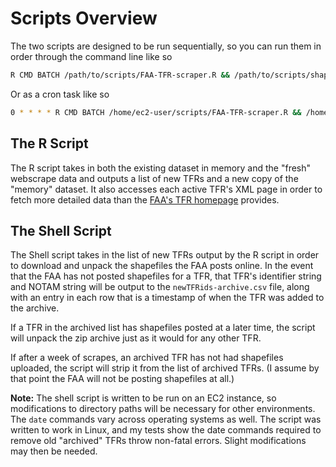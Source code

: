 # Scripts Overview
The two scripts are designed to be run sequentially, so you can run them in order through the command line like so

```bash
R CMD BATCH /path/to/scripts/FAA-TFR-scraper.R && /path/to/scripts/shapefile-download.sh
```

Or as a cron task like so

```bash
0 * * * * R CMD BATCH /home/ec2-user/scripts/FAA-TFR-scraper.R && /home/ec2-user/scripts/shapefile-download.sh
```

## The R Script
The R script takes in both the existing dataset in memory and the "fresh" webscrape data and outputs a list of new TFRs and a new copy of the "memory" dataset. It also accesses each active TFR's XML page in order to fetch more detailed data than the [FAA's TFR homepage](http://tfr.faa.gov/tfr2/list.jsp) provides.

## The Shell Script
The Shell script takes in the list of new TFRs output by the R script in order to download and unpack the shapefiles the FAA posts online. In the event that the FAA has not posted shapefiles for a TFR, that TFR's identifier string and NOTAM string will be output to the `newTFRids-archive.csv` file, along with an entry in each row that is a timestamp of when the TFR was added to the archive.

If a TFR in the archived list has shapefiles posted at a later time, the script will unpack the zip archive just as it would for any other TFR.

If after a week of scrapes, an archived TFR has not had shapefiles uploaded, the script will strip it from the list of archived TFRs. (I assume by that point the FAA will not be posting shapefiles at all.)

**Note:** The shell script is written to be run on an EC2 instance, so modifications to directory paths will be necessary for other environments. The `date` commands vary across operating systems as well. The script was written to work in Linux, and my tests show the date commands required to remove old "archived" TFRs throw non-fatal errors. Slight modifications may then be needed.